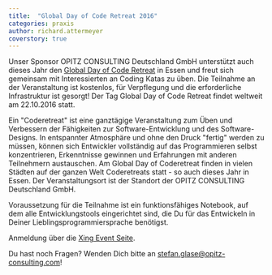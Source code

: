 ```yaml
---
title:  "Global Day of Code Retreat 2016"
categories: praxis
author: richard.attermeyer
coverstory: true
---
```

Unser Sponsor OPITZ CONSULTING Deutschland GmbH unterstützt auch dieses Jahr den [Global Day of Code Retreat](http://globalday.coderetreat.org/) in Essen und freut sich gemeinsam mit Interessierten an Coding Katas zu üben. Die Teilnahme an der Veranstaltung ist kostenlos, für Verpflegung und die erforderliche Infrastruktur ist gesorgt! Der Tag Global Day of Code Retreat findet weltweit am 22.10.2016 statt.

Ein "Coderetreat" ist eine ganztägige Veranstaltung zum Üben und Verbessern der Fähigkeiten zur Software-Entwicklung und des Software-Designs. In entspannter Atmosphäre und ohne den Druck "fertig" werden zu müssen, können sich Entwickler vollständig auf das Programmieren selbst konzentrieren, Erkenntnisse gewinnen und Erfahrungen mit anderen Teilnehmern austauschen. Am Global Day of Coderetreat finden in vielen Städten auf der ganzen Welt Coderetreats statt - so auch dieses Jahr in Essen. Der Veranstaltungsort ist der Standort der OPITZ CONSULTING Deutschland GmbH.

Voraussetzung für die Teilnahme ist ein funktionsfähiges Notebook, auf dem alle Entwicklungstools eingerichtet sind, die Du für das Entwickeln in Deiner Lieblingsprogrammiersprache benötigst.

Anmeldung über die [Xing Event Seite](https://www.xing.com/events/global-day-of-coderetreat-2016-essen-germany-1713034).

Du hast noch Fragen? Wenden Dich bitte an stefan.glase@opitz-consulting.com!
